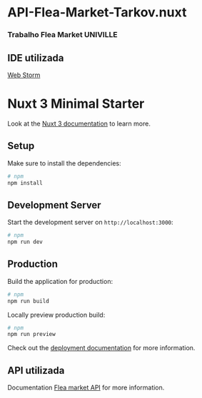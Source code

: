 # API-Flea-Market-Tarkov.nuxt
### Trabalho Flea Market UNIVILLE

## IDE utilizada
[Web Storm](https://www.jetbrains.com/pt-br/webstorm/)

# Nuxt 3 Minimal Starter

Look at the [Nuxt 3 documentation](https://nuxt.com/docs/getting-started/introduction) to learn more.

## Setup

Make sure to install the dependencies:

```bash
# npm
npm install
```

## Development Server

Start the development server on `http://localhost:3000`:

```bash
# npm
npm run dev
```

## Production

Build the application for production:

```bash
# npm
npm run build
```

Locally preview production build:

```bash
# npm
npm run preview
```

Check out the [deployment documentation](https://nuxt.com/docs/getting-started/deployment) for more information.

## API utilizada
Documentation [Flea market API](https://tarkov-market.com/dev/api) for more information.